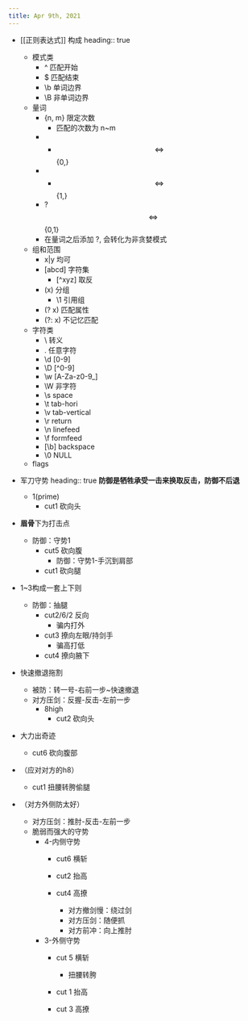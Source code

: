 ```yaml
---
title: Apr 9th, 2021
---
```


- [[正则表达式]] 构成
  heading:: true
	- 模式类
		- ^ 匹配开始
		- $ 匹配结束
		- \\b 单词边界
		- \\B 非单词边界
	- 量词
		- {n, m} 限定次数
			- 匹配的次数为 n~m
		- * $$\iff$$ {0,}
		- + $$\iff$$ {1,}
		- ? $$\iff$$ {0,1}
		- 在量词之后添加 ?, 会转化为非贪婪模式
	- 组和范围
		- x|y 均可
		- [abcd] 字符集
			- [\^xyz] 取反
		- (x) 分组
			- \\1 引用组
		- (?<name> x) 匹配属性
		- (?: x) 不记忆匹配
	- 字符类
		- \\ 转义
		- . 任意字符
		- \\d [0-9]
		- \\D [\^0-9]
		- \\w [A-Za-z0-9_]
		- \\W 非字符
		- \\s space
		- \\t tab-hori
		- \\v tab-vertical
		- \\r return
		- \\n linefeed
		- \\f formfeed
		- [\\b] backspace
		- \\0 NULL
	- flags
- 军刀守势
  heading:: true
  **防御是牺牲承受一击来换取反击，防御不后退**
	- 1(prime)
		- cut1 砍向头
- **眉骨**下为打击点
  * 防御：守势1
	- cut5 砍向腹
	  * 防御：守势1-手沉到肩部
	- cut1 砍向腿
- 1~3构成一套上下则
  * 防御：抽腿
	- cut2/6/2 反向
	  * 骗内打外
	- cut3 撩向左眼/持剑手
	  * 骗高打低
	- cut4 撩向腋下
- 快速撤退拖割
  * 被防：转一号-右前一步~快速撤退
  * 对方压剑：反握-反击-左前一步
	- 8high
		- cut2 砍向头
- 大力出奇迹
	- cut6 砍向腹部
- （应对对方的h8）
	- cut1 扭腰转胯偷腿
- （对方外侧防太好）
  
  * 对方压剑：推肘-反击-左前一步
  * 脆弱而强大的守势
	- 4-内侧守势
		- cut6 横斩
		- cut2 抬高
		- cut4 高撩
		  
		  * 对方撤剑慢：绕过剑
		  * 对方压剑：随便抓
		  * 对方前冲：向上推肘
	- 3-外侧守势
		- cut 5 横斩
		  
		  * 扭腰转胯
		- cut 1 抬高
		- cut 3 高撩